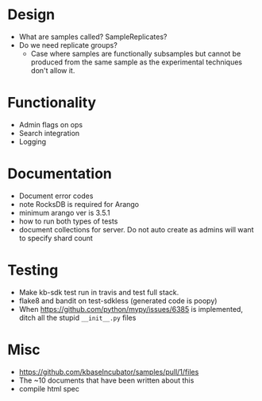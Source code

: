 # Design
* What are samples called? SampleReplicates?
* Do we need replicate groups?
  * Case where samples are functionally subsamples but cannot be produced from the same sample
    as the experimental techniques don't allow it.

# Functionality
* Admin flags on ops
* Search integration
* Logging

# Documentation
* Document error codes
* note RocksDB is required for Arango
* minimum arango ver is 3.5.1
* how to run both types of tests
* document collections for server. Do not auto create as admins will want to specify shard count

# Testing
* Make kb-sdk test run in travis and test full stack.
* flake8 and bandit on test-sdkless (generated code is poopy)
* When https://github.com/python/mypy/issues/6385 is implemented, ditch all the stupid 
  `__init__.py` files

# Misc
* https://github.com/kbaseIncubator/samples/pull/1/files
* The ~10 documents that have been written about this
* compile html spec